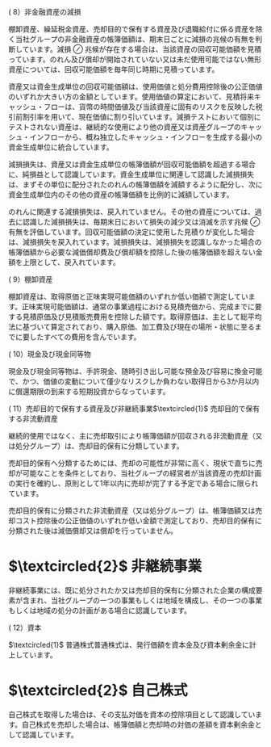 ( 8）非金融資産の減損  

棚卸資産、繰延税金資産、売却目的で保有する資産及び退職給付に係る資産を除く当社グループの非金融資産の帳簿価額は、期末日ごとに減損の兆候の有無を判断しています。減損 $\oslash$ 兆候が存在する場合は、当該資産の回収可能価額を見積っています。のれん及び償却が開始されていない又は未だ使用可能ではない無形資産については、回収可能価額を毎年同じ時期に見積っています。  

資産又は資金生成単位の回収可能価額は、使用価値と処分費用控除後の公正価値のいずれか大きい方の金額としています。使用価値の算定において、見積将来キャッシュ・フローは、貨幣の時間価値及び当該資産に固有のリスクを反映した税引前割引率を用いて、現在価値に割り引いています。減損テストにおいて個別にテストされない資産は、継続的な使用により他の資産又は資産グループのキャッシュ・インフローから、概ね独立したキャッシュ・インフローを生成する最小の資金生成単位に統合しています。  

減損損失は、資産又は資金生成単位の帳簿価額が回収可能価額を超過する場合に、純損益として認識しています。資金生成単位に関連して認識した減損損失は、まずその単位に配分されたのれんの帳簿価額を減額するように配分し、次に資金生成単位内のその他の資産の帳簿価額を比例的に減額しています。  

のれんに関連する減損損失は、戻入れていません。その他の資産については、過去に認識した減損損失は、毎期末日において損失の減少又は消滅を示す兆候 $\oslash$ 有無を評価しています。回収可能価額の決定に使用した見積りが変化した場合は、減損損失を戻入れています。減損損失は、減損損失を認識しなかった場合の帳簿価額から必要な減価償却費及び償却額を控除した後の帳簿価額を超えない金額を上限として、戻入れています。  

( 9）棚卸資産  

棚卸資産は、取得原価と正味実現可能価額のいずれか低い価額で測定しています。正味実現可能価額は、通常の事業過程における見積売価から、完成までに要する見積原価及び見積販売費用を控除した額です。取得原価は、主として総平均法に基づいて算定されており、購入原価、加工費及び現在の場所・状態に至るまでに要したすべての費用を含んでいます。  

( 10）現金及び現金同等物  

現金及び現金同等物は、手許現金、随時引き出し可能な預金及び容易に換金可能で、かつ、価値の変動について僅少なリスクしか負わない取得日から3か月以内に償還期限の到来する短期投資からなっています。  

( 11）売却目的で保有する資産及び非継続事業$\textcircled{1}$ 売却目的で保有する非流動資産  

継続的使用ではなく、主に売却取引により帳簿価額が回収される非流動資産（又は処分グループ）は、売却目的保有に分類しています。  

売却目的保有へ分類するためには、売却の可能性が非常に高く、現状で直ちに売却が可能なことを条件としており、当社グループの経営者が当該資産の売却計画の実行を確約し、原則として1年以内に売却が完了する予定である場合に限られています。  

売却目的保有に分類された非流動資産（又は処分グループ）は、帳簿価額又は売却コスト控除後の公正価値のいずれか低い金額で測定しており、売却目的保有に分類された後は減価償却又は償却を行っていません。  

# $\textcircled{2}$ 非継続事業  

非継続事業には、既に処分されたか又は売却目的保有に分類された企業の構成要素が含まれ、当社グループの一つの事業もしくは地域を構成し、その一つの事業もしくは地域の処分の計画がある場合に認識しています。  

( 12）資本  

$\textcircled{1}$ 普通株式普通株式は、発行価額を資本金及び資本剰余金に計上しています。  

# $\textcircled{2}$ 自己株式  

自己株式を取得した場合は、その支払対価を資本の控除項目として認識しています。自己株式を売却した場合は、帳簿価額と売却時の対価の差額を資本剰余金として認識しています。  